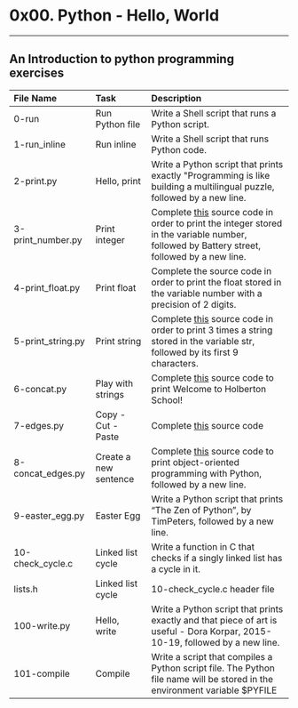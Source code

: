 # 0x00. Python - Hello, World
--------------------------------------------------
An Introduction to python programming exercises
-------------------------------------------------------------------------------------------------------------------------------------------------------------------------
File Name                          | Task                                          | Description                                                                                                      |
|:---------------------------------|:----------------------------------------------|:-----------------------------------------------------------------------------------------------------------------|
| 0-run                            | Run Python file                               | Write a Shell script that runs a Python script.                                                                  |
| 1-run_inline                     | Run inline                                    | Write a Shell script that runs Python code.                                                                      |
| 2-print.py                       | Hello, print                                  | Write a Python script that prints exactly "Programming is like building a multilingual puzzle, followed by a new line.|
| 3-print_number.py                | Print integer                                 | Complete <a href="https://github.com/holbertonschool/0x00.py/blob/master/3-print_number.py">this</a> source code in order to print the integer stored in the variable number, followed by Battery street, followed by a new line. |
| 4-print_float.py                 | Print float                                   | Complete the source code in order to print the float stored in the variable number with a precision of 2 digits.|
| 5-print_string.py                | Print string                                  | Complete <a href="https://github.com/holbertonschool/0x00.py/blob/master/5-print_string.py">this</a> source code in order to print 3 times a string stored in the variable str, followed by its first 9 characters.|
| 6-concat.py                      | Play with strings                             | Complete <a href="https://github.com/holbertonschool/0x00.py/blob/master/6-concat.py">this</a> source code to print Welcome to Holberton School!|
| 7-edges.py                       | Copy - Cut - Paste                            | Complete <a href="https://github.com/holbertonschool/0x00.py/blob/master/7-edges.py">this</a> source code|
| 8-concat_edges.py                | Create a new sentence                         | Complete <a href="https://github.com/holbertonschool/0x00.py/blob/master/8-concat_edges.py">this</a> source code to print object-oriented programming with Python, followed by a new line.|
| 9-easter_egg.py| Easter Egg | Write a Python script that prints “The Zen of Python”, by TimPeters, followed by a new line.|
| 10-check_cycle.c | Linked list cycle | Write a function in C that checks if a singly linked list has a cycle in it. |
| lists.h | Linked list cycle | 10-check_cycle.c header file|
| 100-write.py| Hello, write | Write a Python script that prints exactly and that piece of art is useful - Dora Korpar, 2015-10-19, followed by a new line.|
| 101-compile | Compile | Write a script that compiles a Python script file. The Python file name will be stored in the environment variable $PYFILE |
